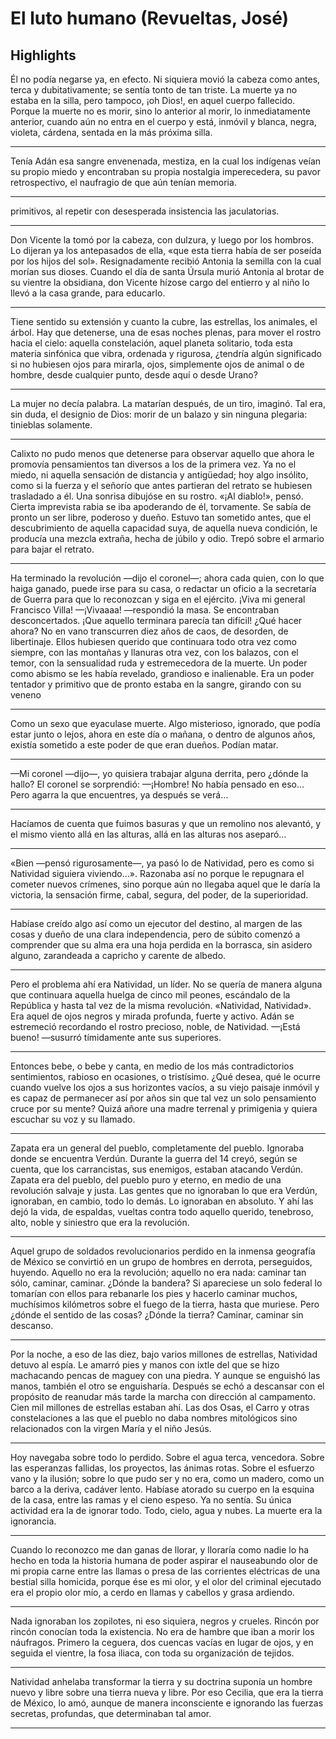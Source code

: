 # **El luto humano (Revueltas, José)**

## Highlights

 Él no podía negarse ya, en efecto. Ni siquiera movió la cabeza como antes, terca y dubitativamente; se sentía tonto de tan triste. La muerte ya no estaba en la silla, pero tampoco, ¡oh Dios!, en aquel cuerpo fallecido. Porque la muerte no es morir, sino lo anterior al morir, lo inmediatamente anterior, cuando aún no entra en el cuerpo y está, inmóvil y blanca, negra, violeta, cárdena, sentada en la más próxima silla.


---


 Tenía Adán esa sangre envenenada, mestiza, en la cual los indígenas veían su propio miedo y encontraban su propia nostalgia imperecedera, su pavor retrospectivo, el naufragio de que aún tenían memoria.


---


 primitivos, al repetir con desesperada insistencia las jaculatorias.


---


 Don Vicente la tomó por la cabeza, con dulzura, y luego por los hombros. Lo dijeran ya los antepasados de ella, «que esta tierra había de ser poseída por los hijos del sol». Resignadamente recibió Antonia la semilla con la cual morían sus dioses. Cuando el día de santa Úrsula murió Antonia al brotar de su vientre la obsidiana, don Vicente hízose cargo del entierro y al niño lo llevó a la casa grande, para educarlo.


---


 Tiene sentido su extensión y cuanto la cubre, las estrellas, los animales, el árbol. Hay que detenerse, una de esas noches plenas, para mover el rostro hacia el cielo: aquella constelación, aquel planeta solitario, toda esta materia sinfónica que vibra, ordenada y rigurosa, ¿tendría algún significado si no hubiesen ojos para mirarla, ojos, simplemente ojos de animal o de hombre, desde cualquier punto, desde aquí o desde Urano?


---


 La mujer no decía palabra. La matarían después, de un tiro, imaginó. Tal era, sin duda, el designio de Dios: morir de un balazo y sin ninguna plegaria: tinieblas solamente.


---


 Calixto no pudo menos que detenerse para observar aquello que ahora le promovía pensamientos tan diversos a los de la primera vez. Ya no el miedo, ni aquella sensación de distancia y antigüedad; hoy algo insólito, como si la fuerza y el señorío que antes partieran del retrato se hubiesen trasladado a él. Una sonrisa dibujóse en su rostro. «¡Al diablo!», pensó. Cierta imprevista rabia se iba apoderando de él, torvamente. Se sabía de pronto un ser libre, poderoso y dueño. Estuvo tan sometido antes, que el descubrimiento de aquella capacidad suya, de aquella nueva condición, le producía una mezcla extraña, hecha de júbilo y odio. Trepó sobre el armario para bajar el retrato.


---


 Ha terminado la revolución —dijo el coronel—; ahora cada quien, con lo que haiga ganado, puede irse para su casa, o redactar un oficio a la secretaría de Guerra para que lo reconozcan y siga en el ejército. ¡Viva mi general Francisco Villa! —¡Vivaaaa! —respondió la masa. Se encontraban desconcertados. ¡Que aquello terminara parecía tan difícil! ¿Qué hacer ahora? No en vano transcurren diez años de caos, de desorden, de libertinaje. Ellos hubiesen querido que continuara todo otra vez como siempre, con las montañas y llanuras otra vez, con los balazos, con el temor, con la sensualidad ruda y estremecedora de la muerte. Un poder como abismo se les había revelado, grandioso e inalienable. Era un poder tentador y primitivo que de pronto estaba en la sangre, girando con su veneno


---


 Como un sexo que eyaculase muerte. Algo misterioso, ignorado, que podía estar junto o lejos, ahora en este día o mañana, o dentro de algunos años, existía sometido a este poder de que eran dueños. Podían matar.


---


 —Mi coronel —dijo—, yo quisiera trabajar alguna derrita, pero ¿dónde la hallo? El coronel se sorprendió: —¡Hombre! No había pensado en eso… Pero agarra la que encuentres, ya después se verá…


---


 Hacíamos de cuenta que fuimos basuras y que un remolino nos alevantó, y el mismo viento allá en las alturas, allá en las alturas nos aseparó…


---


 «Bien —pensó rigurosamente—, ya pasó lo de Natividad, pero es como si Natividad siguiera viviendo…». Razonaba así no porque le repugnara el cometer nuevos crímenes, sino porque aún no llegaba aquel que le daría la victoria, la sensación firme, cabal, segura, del poder, de la superioridad.


---


 Habíase creído algo así como un ejecutor del destino, al margen de las cosas y dueño de una clara independencia, pero de súbito comenzó a comprender que su alma era una hoja perdida en la borrasca, sin asidero alguno, zarandeada a capricho y carente de albedo.


---


 Pero el problema ahí era Natividad, un líder. No se quería de manera alguna que continuara aquella huelga de cinco mil peones, escándalo de la República y hasta tal vez de la misma revolución. «Natividad, Natividad». Era aquel de ojos negros y mirada profunda, fuerte y activo. Adán se estremeció recordando el rostro precioso, noble, de Natividad. —¡Está bueno! —susurró tímidamente ante sus superiores.


---


 Entonces bebe, o bebe y canta, en medio de los más contradictorios sentimientos, rabioso en ocasiones, o tristísimo. ¿Qué desea, qué le ocurre cuando vuelve los ojos a sus horizontes vacíos, a su viejo paisaje inmóvil y es capaz de permanecer así por años sin que tal vez un solo pensamiento cruce por su mente? Quizá añore una madre terrenal y primigenia y quiera escuchar su voz y su llamado.


---


 Zapata era un general del pueblo, completamente del pueblo. Ignoraba donde se encuentra Verdún. Durante la guerra del 14 creyó, según se cuenta, que los carrancistas, sus enemigos, estaban atacando Verdún. Zapata era del pueblo, del pueblo puro y eterno, en medio de una revolución salvaje y justa. Las gentes que no ignoraban lo que era Verdún, ignoraban, en cambio, todo lo demás. Lo ignoraban en absoluto. Y ahí las dejó la vida, de espaldas, vueltas contra todo aquello querido, tenebroso, alto, noble y siniestro que era la revolución.


---


 Aquel grupo de soldados revolucionarios perdido en la inmensa geografía de México se convirtió en un grupo de hombres en derrota, perseguidos, huyendo. Aquello no era la revolución; aquello no era nada: caminar tan sólo, caminar, caminar. ¿Dónde la bandera? Si apareciese un solo federal lo tomarían con ellos para rebanarle los pies y hacerlo caminar muchos, muchísimos kilómetros sobre el fuego de la tierra, hasta que muriese. Pero ¿dónde el sentido de las cosas? ¿Dónde la tierra? Caminar, caminar sin descanso.


---


 Por la noche, a eso de las diez, bajo varios millones de estrellas, Natividad detuvo al espía. Le amarró pies y manos con ixtle del que se hizo machacando pencas de maguey con una piedra. Y aunque se enguishó las manos, también el otro se enguisharía. Después se echó a descansar con el propósito de reanudar más tarde la marcha con dirección al campamento. Cien mil millones de estrellas estaban ahí. Las dos Osas, el Carro y otras constelaciones a las que el pueblo no daba nombres mitológicos sino relacionados con la virgen María y el niño Jesús.


---


 Hoy navegaba sobre todo lo perdido. Sobre el agua terca, vencedora. Sobre las esperanzas fallidas, los proyectos, las ánimas rotas. Sobre el esfuerzo vano y la ilusión; sobre lo que pudo ser y no era, como un madero, como un barco a la deriva, cadáver lento. Habíase atorado su cuerpo en la esquina de la casa, entre las ramas y el cieno espeso. Ya no sentía. Su única actividad era la de ignorar todo. Todo, cielo, agua y nubes. La muerte era la ignorancia.


---


 Cuando lo reconozco me dan ganas de llorar, y lloraría como nadie lo ha hecho en toda la historia humana de poder aspirar el nauseabundo olor de mi propia carne entre las llamas o presa de las corrientes eléctricas de una bestial silla homicida, porque ése es mi olor, y el olor del criminal ejecutado era el propio olor mío, a cerdo en llamas y cabellos y grasa ardiendo.


---


 Nada ignoraban los zopilotes, ni eso siquiera, negros y crueles. Rincón por rincón conocían toda la existencia. No era de hambre que iban a morir los náufragos. Primero la ceguera, dos cuencas vacías en lugar de ojos, y en seguida el vientre, la fosa iliaca, con toda su organización de tejidos.


---


 Natividad anhelaba transformar la tierra y su doctrina suponía un hombre nuevo y libre sobre una tierra nueva y libre. Por eso Cecilia, que era la tierra de México, lo amó, aunque de manera inconsciente e ignorando las fuerzas secretas, profundas, que determinaban tal amor.


---


